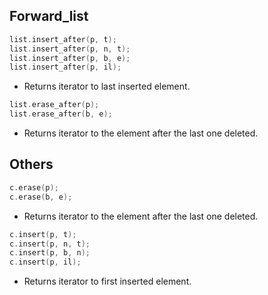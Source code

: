 ## Forward_list

```c
list.insert_after(p, t);
list.insert_after(p, n, t);
list.insert_after(p, b, e);
list.insert_after(p, il);
```

* Returns iterator to last inserted element.

```c
list.erase_after(p);
list.erase_after(b, e);
```

* Returns iterator to the element after the last one deleted.

## Others

```c
c.erase(p);
c.erase(b, e);
```

* Returns iterator to the element after the last one deleted.

```c
c.insert(p, t);
c.insert(p, n, t);
c.insert(p, b, n);
c.insert(p, il);
```

* Returns iterator to first inserted element.
